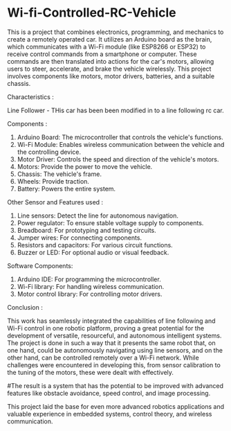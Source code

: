 # Wi-fi-Controlled-RC-Vehicle

This is a project that combines electronics, programming, and mechanics to create a remotely operated car. It utilizes an Arduino board as the brain, which communicates with a Wi-Fi module (like ESP8266 or ESP32) to receive control commands from a smartphone or computer. These commands are then translated into actions for the car's motors, allowing users to steer, accelerate, and brake the vehicle wirelessly. This project involves components like motors, motor drivers, batteries, and a suitable chassis.


Characteristics :

Line Follower - THis car has been been modified in to a line following rc car.


Components :

1. Arduino Board: The microcontroller that controls the vehicle's functions.
2. Wi-Fi Module: Enables wireless communication between the vehicle and the controlling device.
3. Motor Driver: Controls the speed and direction of the vehicle's motors.
4. Motors: Provide the power to move the vehicle.
5. Chassis: The vehicle's frame.
6. Wheels: Provide traction.
7. Battery: Powers the entire system.


Other Sensor and Features used :

1. Line sensors: Detect the line for autonomous navigation.
2. Power regulator: To ensure stable voltage supply to components.
3. Breadboard: For prototyping and testing circuits.
4. Jumper wires: For connecting components.
5. Resistors and capacitors: For various circuit functions.
6. Buzzer or LED: For optional audio or visual feedback.


Software Components:

1. Arduino IDE: For programming the microcontroller.
2. Wi-Fi library: For handling wireless communication.
3. Motor control library: For controlling motor drivers.


Conclusion :

This work has seamlessly integrated the capabilities of line following and Wi-Fi control in one robotic platform, proving a great potential for the development of versatile, resourceful, and autonomous intelligent systems. The project is done in such a way that it presents the same robot that, on one hand, could be autonomously navigating using line sensors, and on the other hand, can be controlled remotely over a Wi-Fi network. While challenges were encountered in developing this, from sensor calibration to the tuning of the motors, these were dealt with effectively. 

#The result is a system that has the potential to be improved with advanced features like obstacle avoidance, speed control, and image processing.

This project laid the base for even more advanced robotics applications and valuable experience in embedded systems, control theory, and wireless communication.
